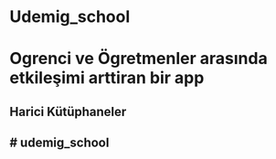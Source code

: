 <h1> Udemig_school<h1>

Ogrenci ve Ögretmenler arasında etkileşimi arttiran bir app

<h2>Harici Kütüphaneler<h2>
# udemig_school
